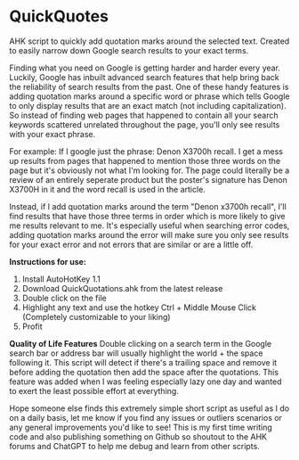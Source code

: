 # QuickQuotes
AHK script to quickly add quotation marks around the selected text. Created to easily narrow down Google search results to your exact terms.

Finding what you need on Google is getting harder and harder every year. Luckily, Google has inbuilt advanced search features that help bring back the reliability of search results from the past. One of these handy features is adding quotation marks around a specific word or phrase which tells Google to only display results that are an exact match (not including capitalization). So instead of finding web pages that happened to contain all your search keywords scattered unrelated throughout the page, you'll only see results with your exact phrase.

For example: If I google just the phrase: Denon X3700h recall. I get a mess up results from pages that happened to mention those three words on the page but it's obviously not what I'm looking for. The page could literally be a review of an entirely seperate product but the poster's signature has Denon X3700H in it and the word recall is used in the article.

Instead, if I add quotation marks around the term "Denon x3700h recall", I'll find results that have those three terms in order which is more likely to give me results relevant to me. It's especially useful when searching error codes, adding quotation marks around the error will make sure you only see results for your exact error and not errors that are similar or are a little off. 

**Instructions for use:**

1. Install AutoHotKey 1.1
2. Download QuickQuotations.ahk from the latest release 
3. Double click on the file
4. Highlight any text and use the hotkey Ctrl + Middle Mouse Click (Completely customizable to your liking)
5. Profit

**Quality of Life Features**
Double clicking on a search term in the Google search bar or address bar will usually highlight the world + the space following it. This script will detect if there's a trailing space and remove it before adding the quotation then add the space after the quotations. This feature was added when I was feeling especially lazy one day and wanted to exert the least possible effort at everything.

Hope someone else finds this extremely simple short script as useful as I do on a daily basis, let me know if you find any issues or outliers scenarios or any general improvements you'd like to see! This is my first time writing code and also publishing something on Github so shoutout to the AHK forums and ChatGPT to help me debug and learn from other scripts.
